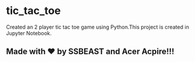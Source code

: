 # tic_tac_toe

Created an 2 player tic tac toe game using Python.This project is created in Jupyter Notebook.

## Made with :heart: by SSBEAST and Acer Acpire!!!
